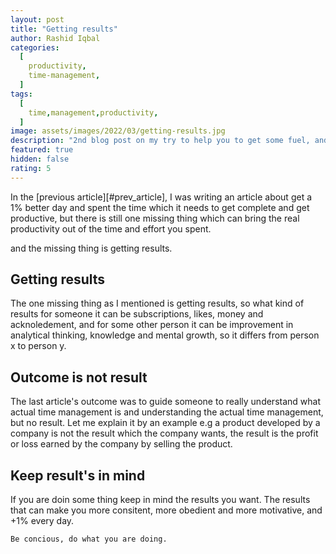 ```yaml
---
layout: post
title: "Getting results"
author: Rashid Iqbal
categories:
  [
    productivity,
    time-management,
  ]
tags:
  [
    time,management,productivity, 
  ]
image: assets/images/2022/03/getting-results.jpg
description: "2nd blog post on my try to help you to get some fuel, and some guidance to enjoy 1% better day"
featured: true
hidden: false
rating: 5
---
```


In the [previous article][#prev_article], I was writing an article about get a 1% better day and spent the time which it needs to get complete and get productive, but there is still one missing thing which can bring the real productivity out of the time and effort you spent.

and the missing thing is getting results.

## Getting results

The one missing thing as I mentioned is getting results, so what kind of results for someone it can be subscriptions, likes, money and acknoledement, and for some other person it can be improvement in analytical thinking, knowledge and mental growth, so it differs from person x to person y.

## Outcome is not result

The last article's outcome was to guide someone to really understand what actual time management is and understanding the actual time management, but no result. Let me explain it by an example e.g a product developed by a company is not the result which the company wants, the result is the profit or loss earned by the company by selling the product.

## Keep result's in mind

If you are doin some thing keep in mind the results you want. The results that can make you more consitent, more obedient and more motivative, and +1% every day.

``Be concious, do what you are doing.``
